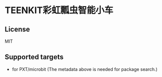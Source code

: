 # TEENKIT彩虹瓢虫智能小车



## License

MIT

## Supported targets

* for PXT/microbit
(The metadata above is needed for package search.)

